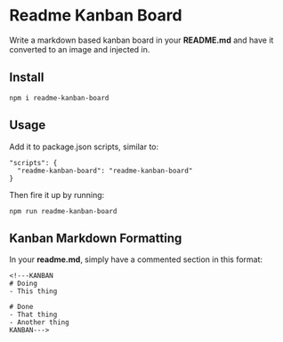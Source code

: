 # Readme Kanban Board

Write a markdown based kanban board in your **README.md** and have it converted to an image and injected in.

## Install

    npm i readme-kanban-board

## Usage

Add it to package.json scripts, similar to:

    "scripts": {
      "readme-kanban-board": "readme-kanban-board"
    }

Then fire it up by running:

    npm run readme-kanban-board


## Kanban Markdown Formatting

In your **readme.md**, simply have a commented section in this format:

    <!---KANBAN
    # Doing
    - This thing

    # Done
    - That thing
    - Another thing
    KANBAN--->
